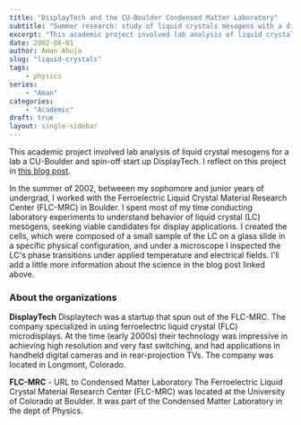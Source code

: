 ```yaml
---
title: "DisplayTech and the CU-Boulder Condensed Matter Laboratory"
subtitle: "Summer research: study of liquid crystals mesogens with a display technology spin-off."
excerpt: "This academic project involved lab analysis of liquid crystal mesogens for a lab a CU-Boulder and spin-off start up DisplayTech."
date: 2002-08-01
author: Aman Ahuja
slug: "liquid-crystals"
tags:
    - physics
series:
    - "Aman"
categories: 
    - "Academic"
draft: true
layout: single-sidebar
---
```


This academic project involved lab analysis of liquid crystal mesogens for a lab a CU-Boulder and spin-off start up DisplayTech. I reflect on this project in [this blog post](/posts/liquid-crystals). 

In the summer of 2002, betweeen my sophomore and junior years of undergrad, I worked with the Ferroelectric Liquid Crystal Material Research Center (FLC-MRC) in Boulder. I spent most of my time conducting laboratory experiments to understand behavior of liquid crystal (LC) mesogens, seeking viable candidates for display applications. I created the cells, which were composed of a small sample of the LC on a glass slide in a specific physical configuration, and under a microscope I inspected the LC's phase transitions under applied temperature and electrical fields. I'll add a little more information about the science in the blog post linked above.

### About the organizations

**DisplayTech**
Displaytech was a startup that spun out of the FLC-MRC. The company specialized in using ferroelectric liquid crystal (FLC) microdisplays. At the time (early 2000s) their technology was impressive in achieving high resolution and very fast switching, and had applications in handheld digital cameras and in rear-projection TVs. The company was located in Longmont, Colorado. 

**FLC-MRC** - URL to Condensed Matter Laboratory
The Ferroelectric Liquid Crystal Material Research Center (FLC-MRC) was located at the University of Colorado at Boulder. It was part of the Condensed Matter Laboratory in the dept of Physics.

